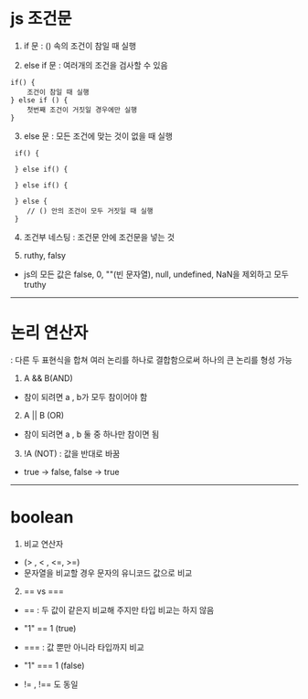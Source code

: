 # js 조건문

1. if 문 : () 속의 조건이 참일 때 실행

2. else if 문 : 여러개의 조건을 검사할 수 있음

```
if() {
    조건이 참일 때 실행
} else if () {
    첫번째 조건이 거짓일 경우에만 실행
}
```

3. else 문 : 모든 조건에 맞는 것이 없을 때 실행

```
 if() {

 } else if() {

 } else if() {

 } else {
    // () 안의 조건이 모두 거짓일 때 실행
 }
```

4. 조건부 네스팅 : 조건문 안에 조건문을 넣는 것

5. ruthy, falsy

- js의 모든 값은 false, 0, ""(빈 문자열), null, undefined, NaN을 제외하고 모두 truthy

---

# 논리 연산자

: 다른 두 표현식을 합쳐 여러 논리를 하나로 결합함으로써 하나의 큰 논리를 형성 가능

1. A && B(AND)

- 참이 되려면 a , b가 모두 참이어야 함

2. A || B (OR)

- 참이 되려면 a , b 둘 중 하나만 참이면 됨

3. !A (NOT) : 값을 반대로 바꿈

- true -> false, false -> true

---

# boolean

1. 비교 연산자

- (> , < , <=, >=)
- 문자열을 비교할 경우 문자의 유니코드 값으로 비교

2. == vs ===

- == : 두 값이 같은지 비교해 주지만 타입 비교는 하지 않음
- "1" == 1 (true)

- === : 값 뿐만 아니라 타입까지 비교
- "1" === 1 (false)

- != , !== 도 동일
